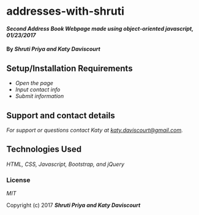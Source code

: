 # addresses-with-shruti

#### _Second Address Book Webpage made using object-oriented javascript, 01/23/2017_

#### By _**Shruti Priya and Katy Daviscourt**_

## Setup/Installation Requirements

* _Open the page_
* _Input contact info_
* _Submit information_


## Support and contact details

_For support or questions contact Katy at katy.daviscourt@gmail.com._

## Technologies Used

_HTML, CSS, Javascript, Bootstrap, and jQuery_

### License

*MIT*

Copyright (c) 2017 **_Shruti Priya and Katy Daviscourt_**

